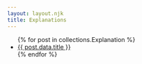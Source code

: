 ```yaml
---
layout: layout.njk
title: Explanations
---
```


<ul>
{% for post in collections.Explanation %}
  <li>
    <a href="{{ post.url }}">{{ post.data.title }}</a>
  </li>
{% endfor %}
</ul>